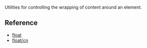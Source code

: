 Utilities for controlling the wrapping of content around an element.

## Reference

- [float](https://tailwindcss.com/docs/float)
- [float/cn](https://tailwindcss.cn/docs/float)
